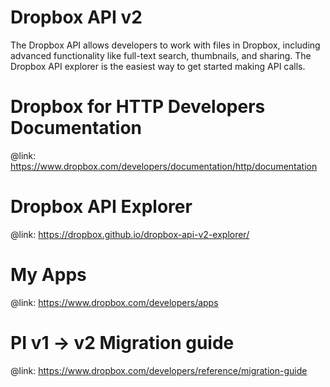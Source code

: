# Dropbox API v2

The Dropbox API allows developers to work with files in Dropbox, including advanced functionality like full-text search, thumbnails, and sharing. The Dropbox API explorer is the easiest way to get started making API calls.

# Dropbox for HTTP Developers Documentation
@link: https://www.dropbox.com/developers/documentation/http/documentation

# Dropbox API Explorer
@link: https://dropbox.github.io/dropbox-api-v2-explorer/

# My Apps
@link: https://www.dropbox.com/developers/apps

# PI v1 → v2 Migration guide
@link: https://www.dropbox.com/developers/reference/migration-guide
